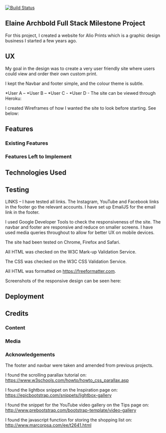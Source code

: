 [![Build Status](https://travis-ci.org/ElaineArchbold/fullstack-milestone-project.svg?branch=master)](https://travis-ci.org/ElaineArchbold/fullstack-milestone-project)
## Elaine Archbold Full Stack Milestone Project

For this project, I created a website for Alio Prints which is a graphic design business I started a few years ago.

## UX
My goal in the design was to create a very user friendly site where users could view and order their own custom print.

I kept the Navbar and footer simple, and the colour theme is subtle. 

*User A – 
*User B – 
*User C - 
*User D - 
The site can be viewed through Heroku: 

I created Wireframes of how I wanted the site to look before starting. See below:



## Features
### Existing Features

### Features Left to Implement

## Technologies Used



## Testing
LINKS – I have tested all links. The Instagram, YouTube and Facebook links in the footer go the relevant accounts. I have set up EmailJS for the email link in the footer.

I used Google Developer Tools to check the responsiveness of the site. The navbar and footer are responsive and reduce on smaller screens. I have used media queries throughout to allow for better UX on mobile devices.

The site had been tested on Chrome, Firefox and Safari.

All HTML was checked on the W3C Mark-up Validation Service.

The CSS was checked on the W3C CSS Validation Service.

All HTML was formatted on https://freeformatter.com.

Screenshots of the responsive design can be seen here:


## Deployment


## Credits
### Content


### Media

### Acknowledgements
The footer and navbar were taken and amended from previous projects.

I found the scrolling parallax tutorial on: https://www.w3schools.com/howto/howto_css_parallax.asp

I found the lightbox snippet on the Inspiration page on: https://epicbootstrap.com/snippets/lightbox-gallery

I found the snippet for the YouTube video gallery on the Tips page on: http://www.prebootstrap.com/bootstrap-template/video-gallery

I found the javascript function for storing the shopping list on: http://www.marcorpsa.com/ee/t2641.html